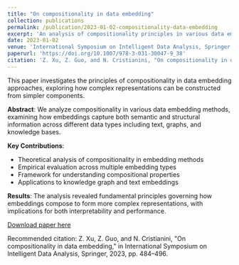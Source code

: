 ```yaml
---
title: "On compositionality in data embedding"
collection: publications
permalink: /publication/2023-01-02-compositionality-data-embedding
excerpt: 'An analysis of compositionality principles in various data embedding approaches and their applications.'
date: 2023-01-02
venue: 'International Symposium on Intelligent Data Analysis, Springer'
paperurl: 'https://doi.org/10.1007/978-3-031-30047-9_38'
citation: 'Z. Xu, Z. Guo, and N. Cristianini, "On compositionality in data embedding," in International Symposium on Intelligent Data Analysis, Springer, 2023, pp. 484–496.'
---
```


This paper investigates the principles of compositionality in data embedding approaches, exploring how complex representations can be constructed from simpler components.

**Abstract**: We analyze compositionality in various data embedding methods, examining how embeddings capture both semantic and structural information across different data types including text, graphs, and knowledge bases.

**Key Contributions**:
- Theoretical analysis of compositionality in embedding methods
- Empirical evaluation across multiple embedding types
- Framework for understanding compositional properties
- Applications to knowledge graph and text embeddings

**Results**: The analysis revealed fundamental principles governing how embeddings compose to form more complex representations, with implications for both interpretability and performance.

[Download paper here](https://doi.org/10.1007/978-3-031-30047-9_38)

Recommended citation: Z. Xu, Z. Guo, and N. Cristianini, "On compositionality in data embedding," in International Symposium on Intelligent Data Analysis, Springer, 2023, pp. 484–496.